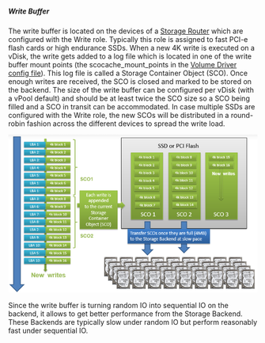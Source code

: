 <a name="writebuffer"></a>
##### Write Buffer
The write buffer is located on the devices of a [Storage Router](../../Administration/Usingthegui/storagerouters.md#physicaldiskmgmt) which are configured with the Write role. Typically this role is assigned to fast PCI-e flash cards or high endurance SSDs.
When a new 4K write is executed on a vDisk, the write gets added to a log file which is located in one of the write buffer mount points (the scocache_mount_points in the [Volume Driver config file](config.md)). This log file is called a Storage Container Object (SCO). Once enough writes are received, the SCO is closed and marked to be stored on the backend. The size of the write buffer can be configured per vDisk (with a vPool default) and should be at least twice the SCO size so a SCO being filled and a SCO in transit can be accommodated.
In case multiple SSDs are configured with the Write role, the new SCOs will be distributed in a round-robin fashion across the different devices to spread the write load.

![](../../../Images/write_buffer.png)

Since the write buffer is turning random IO into sequential IO on the backend, it allows to get better performance from the Storage Backend. These Backends are typically slow under random IO but perform reasonably fast under sequential IO.